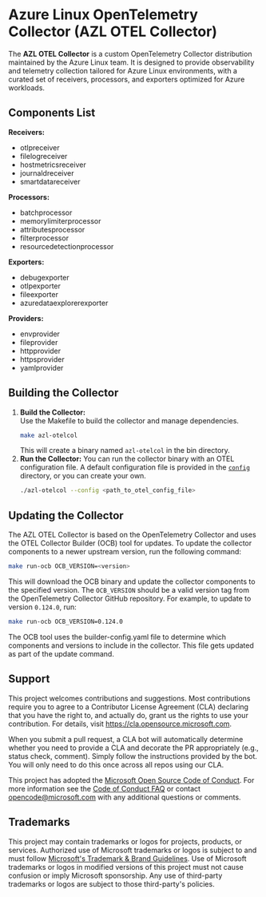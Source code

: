 # Azure Linux OpenTelemetry Collector (AZL OTEL Collector)

The **AZL OTEL Collector** is a custom OpenTelemetry Collector distribution maintained by the Azure Linux team. It is designed to provide observability and telemetry collection tailored for Azure Linux environments, with a curated set of receivers, processors, and exporters optimized for Azure workloads.

## Components List

**Receivers:**
- otlpreceiver
- filelogreceiver
- hostmetricsreceiver
- journaldreceiver
- smartdatareceiver

**Processors:**
- batchprocessor
- memorylimiterprocessor
- attributesprocessor
- filterprocessor
- resourcedetectionprocessor

**Exporters:**
- debugexporter
- otlpexporter
- fileexporter
- azuredataexplorerexporter

**Providers:**
- envprovider
- fileprovider
- httpprovider
- httpsprovider
- yamlprovider


## Building the Collector

1. **Build the Collector:**  
   Use the Makefile to build the collector and manage dependencies.
    ```bash
    make azl-otelcol
    ```
    This will create a binary named `azl-otelcol` in the bin directory.
2. **Run the Collector:**
    You can run the collector binary with an OTEL configuration file. A default configuration file is provided in the [`config`](./config) directory, or you can create your own.
      ```bash
      ./azl-otelcol --config <path_to_otel_config_file>
      ```

## Updating the Collector
The AZL OTEL Collector is based on the OpenTelemetry Collector and uses the OTEL Collector Builder (OCB) tool for updates. To update the collector components to a newer upstream version, run the following command:
```bash
make run-ocb OCB_VERSION=<version>
```
This will download the OCB binary and update the collector components to the specified version. The `OCB_VERSION` should be a valid version tag from the OpenTelemetry Collector GitHub repository.
For example, to update to version `0.124.0`, run:
```bash
make run-ocb OCB_VERSION=0.124.0
```
The OCB tool uses the builder-config.yaml file to determine which components and versions to include in the collector. This file gets updated as part of the update command.

## Support

This project welcomes contributions and suggestions.  Most contributions require you to agree to a
Contributor License Agreement (CLA) declaring that you have the right to, and actually do, grant us
the rights to use your contribution. For details, visit https://cla.opensource.microsoft.com.

When you submit a pull request, a CLA bot will automatically determine whether you need to provide
a CLA and decorate the PR appropriately (e.g., status check, comment). Simply follow the instructions
provided by the bot. You will only need to do this once across all repos using our CLA.

This project has adopted the [Microsoft Open Source Code of Conduct](https://opensource.microsoft.com/codeofconduct/).
For more information see the [Code of Conduct FAQ](https://opensource.microsoft.com/codeofconduct/faq/) or
contact [opencode@microsoft.com](mailto:opencode@microsoft.com) with any additional questions or comments.

## Trademarks

This project may contain trademarks or logos for projects, products, or services. Authorized use of Microsoft 
trademarks or logos is subject to and must follow 
[Microsoft's Trademark & Brand Guidelines](https://www.microsoft.com/en-us/legal/intellectualproperty/trademarks/usage/general).
Use of Microsoft trademarks or logos in modified versions of this project must not cause confusion or imply Microsoft sponsorship.
Any use of third-party trademarks or logos are subject to those third-party's policies.
